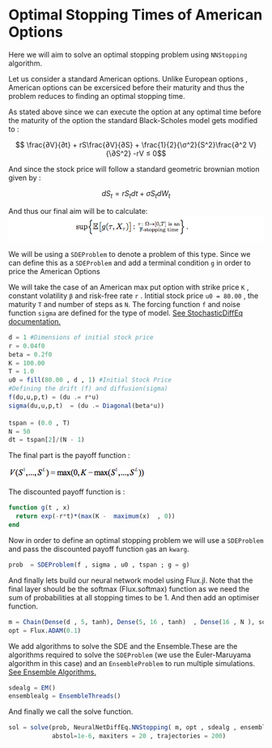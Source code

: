 # Optimal Stopping Times of American Options

Here we will aim to solve an optimal stopping problem using `NNStopping` algorithm.

Let us consider a standard American options. Unlike European options , American options can be excersiced before their maturity and thus the problem reduces to finding an optimal stopping time.

As stated above since we can execute the option at any optimal time before the maturity of the option the standard Black-Scholes model gets modified to :

```math
  \frac{∂V}{∂t} + rS\frac{∂V}{∂S} + \frac{1}{2}{\σ^2}{S^2}\frac{∂^2 V}{\∂S^2} -rV ≤ 0
```
And since the stock price will follow a standard geometric brownian motion given by :

```math
  dS_t = rS_tdt + σS_tdW_t
```
And thus our final aim will be to calculate:
<img src="https://raw.githubusercontent.com/ashutosh-b-b/github-doc-images/master/Price%20of%20American%20Option.png">

We will be using a `SDEProblem` to denote a problem of this type. Since we can define this as a `SDEProblem` and add a terminal condition `g` in order to price the American Options


We will take the case of an American max put option with strike price `K` , constant volatility `β` and risk-free rate `r` . Intitial stock price `u0 = 80.00` , the maturity `T` and number of steps as `N`. The forcing function `f` and noise function `sigma` are defined for the type of model. [See StochasticDiffEq documentation.](https://docs.sciml.ai/v6.12/tutorials/sde_example/#Example-1:-Scalar-SDEs-1)
```julia
d = 1 #Dimensions of initial stock price
r = 0.04f0
beta = 0.2f0
K = 100.00
T = 1.0
u0 = fill(80.00 , d , 1) #Initial Stock Price
#Defining the drift (f) and diffusion(sigma)
f(du,u,p,t) = (du .= r*u)
sigma(du,u,p,t)  = (du .= Diagonal(beta*u))

tspan = (0.0 , T)
N = 50
dt = tspan[2]/(N - 1)
```
The final part is the payoff function :

  <img src="https://raw.githubusercontent.com/ashutosh-b-b/github-doc-images/master/payoff_function.png">

The discounted payoff function is :

```julia
function g(t , x)
  return exp(-r*t)*(max(K -  maximum(x)  , 0))
end
```
Now in order to define an optimal stopping problem we will use a `SDEProblem` and pass the discounted payoff function `g`as an `kwarg`.
```julia
prob  = SDEProblem(f , sigma , u0 , tspan ; g = g)
```
And finally lets build our neural network model using Flux.jl. Note that the final layer should be the softmax (Flux.softmax)  function as we need the sum of probabilities at all stopping times to be 1. And then add an optimiser function.
```julia
m = Chain(Dense(d , 5, tanh), Dense(5, 16 , tanh)  , Dense(16 , N ), softmax)
opt = Flux.ADAM(0.1)
```
We add algorithms to solve the SDE and the Ensemble.These are the algorithms required to solve the `SDEProblem` (we use the Euler-Maruyama algorithm in this case) and an `EnsembleProblem` to run multiple simulations. [See Ensemble Algorithms.](https://docs.sciml.ai/stable/features/ensemble/#EnsembleAlgorithms-1)

```julia
sdealg = EM()
ensemblealg = EnsembleThreads()
```

And finally we call the solve function.
```julia
sol = solve(prob, NeuralNetDiffEq.NNStopping( m, opt , sdealg , ensemblealg), verbose = true, dt = dt,
            abstol=1e-6, maxiters = 20 , trajectories = 200)

```
